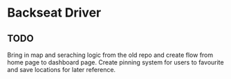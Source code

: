 # Backseat Driver

## TODO

Bring in map and seraching logic from the old repo and create flow from home page to dashboard page.
Create pinning system for users to favourite and save locations for later reference.
